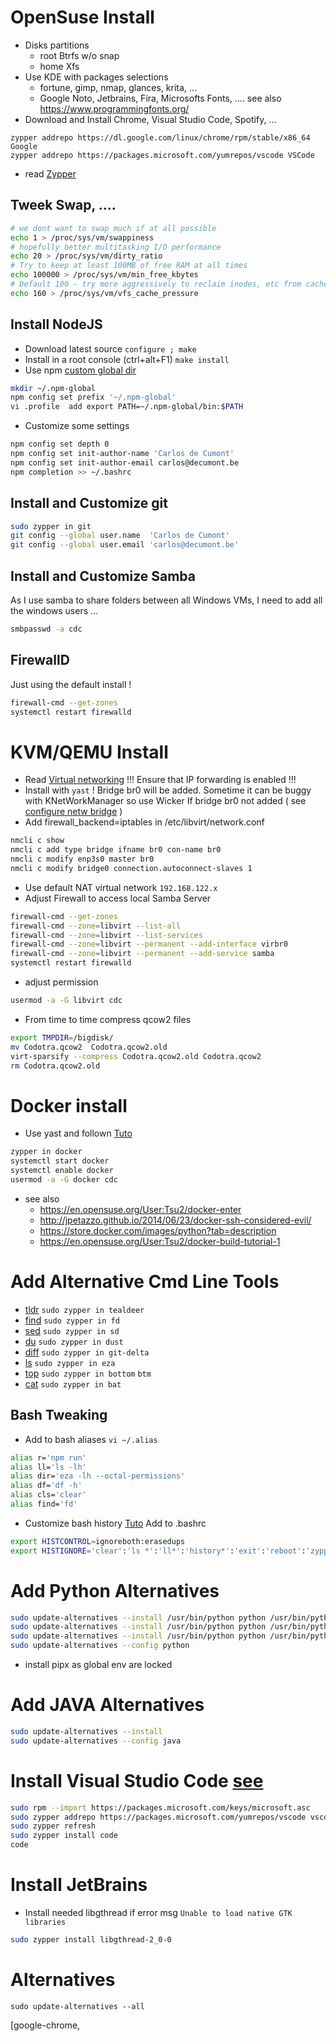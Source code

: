 # OpenSuse Install 
- Disks partitions
  - root Btrfs w/o snap
  - home Xfs
- Use KDE with packages selections 
  - fortune, gimp, nmap, glances, krita, ... 
  - Google Noto, Jetbrains, Fira, Microsofts Fonts, .... see also https://www.programmingfonts.org/
- Download and Install Chrome, Visual Studio Code, Spotify, ...
```
zypper addrepo https://dl.google.com/linux/chrome/rpm/stable/x86_64 Google
zypper addrepo https://packages.microsoft.com/yumrepos/vscode VSCode
```
- read [Zypper](https://en.opensuse.org/images/1/17/Zypper-cheat-sheet-1.pdf)


## Tweek Swap, ....
```bash
# we dont want to swap much if at all possible
echo 1 > /proc/sys/vm/swappiness
# hopefully better multitasking I/O performance
echo 20 > /proc/sys/vm/dirty_ratio
# Try to keep at least 100MB of free RAM at all times
echo 100000 > /proc/sys/vm/min_free_kbytes
# Default 100 - try more aggressively to reclaim inodes, etc from cache
echo 160 > /proc/sys/vm/vfs_cache_pressure
```

## Install NodeJS
- Download latest source  `configure ; make`
- Install in a root console (ctrl+alt+F1) `make install`
- Use npm [custom global dir](https://docs.npmjs.com/resolving-eacces-permissions-errors-when-installing-packages-globally)
```bash
mkdir ~/.npm-global
npm config set prefix '~/.npm-global'
vi .profile  add export PATH=~/.npm-global/bin:$PATH
```
- Customize some settings
```bash
npm config set depth 0
npm config set init-author-name 'Carlos de Cumont'
npm config set init-author-email carlos@decumont.be
npm completion >> ~/.bashrc
```

## Install and Customize git
```bash
sudo zypper in git
git config --global user.name  'Carlos de Cumont'
git config --global user.email 'carlos@decumont.be'
```

## Install and Customize Samba
As I use samba to share folders between all Windows VMs, I need to add all the windows users ...
```bash
smbpasswd -a cdc 
```

## FirewallD
Just using the default install !
```bash
firewall-cmd --get-zones
systemctl restart firewalld
```

# KVM/QEMU Install
- Read [Virtual networking](https://documentation.suse.com/sles/15-SP6/html/SLES-all/cha-xen-network.html)  !!! Ensure that IP forwarding is enabled !!! 
- Install with `yast` ! Bridge br0 will be added.
  Sometime it can be buggy with KNetWorkManager so use Wicker
If bridge br0 not added ( see [configure netw bridge](https://docs.redhat.com/en/documentation/red_hat_enterprise_linux/8/html/configuring_and_managing_networking/configuring-a-network-bridge_configuring-and-managing-networking#configuring-a-network-bridge-by-using-nmcli_configuring-a-network-bridge) )
- Add firewall_backend=iptables in /etc/libvirt/network.conf
```bash
nmcli c show
nmcli c add type bridge ifname br0 con-name br0
nmcli c modify enp3s0 master br0
nmcli c modify bridge0 connection.autoconnect-slaves 1
```
- Use default NAT virtual network `192.168.122.x`  
- Adjust Firewall to access local Samba Server
```bash
firewall-cmd --get-zones
firewall-cmd --zone=libvirt --list-all
firewall-cmd --zone=libvirt --list-services
firewall-cmd --zone=libvirt --permanent --add-interface virbr0
firewall-cmd --zone=libvirt --permanent --add-service samba 
systemctl restart firewalld
```
- adjust permission 
```bash
usermod -a -G libvirt cdc
```
- From time to time compress qcow2 files
```bash
export TMPDIR=/bigdisk/
mv Codotra.qcow2  Codotra.qcow2.old
virt-sparsify --compress Codotra.qcow2.old Codotra.qcow2
rm Codotra.qcow2.old
```

# Docker install
- Use yast and follown [Tuto](https://en.opensuse.org/User:Tsu2/docker-build-tutorial-1)
```bash
zypper in docker
systemctl start docker
systemctl enable docker
usermod -a -G docker cdc
```
- see also 
  - https://en.opensuse.org/User:Tsu2/docker-enter
  - http://jpetazzo.github.io/2014/06/23/docker-ssh-considered-evil/
  - https://store.docker.com/images/python?tab=description
  - https://en.opensuse.org/User:Tsu2/docker-build-tutorial-1

# Add Alternative Cmd Line Tools
- [tldr](https://github.com/dbrgn/tealdeer)  `sudo zypper in tealdeer`
- [find](https://github.com/sharkdp/fd)  `sudo zypper in fd`
- [sed](https://github.com/chmln/sd)  `sudo zypper in sd`
- [du](https://github.com/bootandy/dust)  `sudo zypper in dust`
- [diff](https://github.com/dandavison/delta)  `sudo zypper in git-delta`
- [ls](https://github.com/eza-community/eza)  `sudo zypper in eza`
- [top](https://github.com/ClementTsang/bottom)  `sudo zypper in bottom` `btm`
- [cat](https://github.com/sharkdp/bat)  `sudo zypper in bat` 

## Bash Tweaking
- Add to bash aliases `vi ~/.alias`
```bash
alias r='npm run' 
alias ll='ls -lh'
alias dir='eza -lh --octal-permissions'
alias df='df -h'
alias cls='clear'
alias find='fd'
```
- Customize bash history [Tuto](https://www.cherryservers.com/blog/a-complete-guide-to-linux-bash-history)
  Add to .bashrc
```bash
export HISTCONTROL=ignoreboth:erasedups
export HISTIGNORE='clear':'ls *':'ll*':'history*':'exit':'reboot':'zypper*':'..':'cd ~'
```


# Add Python Alternatives
```bash
sudo update-alternatives --install /usr/bin/python python /usr/bin/python2.7 2
sudo update-alternatives --install /usr/bin/python python /usr/bin/python3.11 3
sudo update-alternatives --install /usr/bin/python python /usr/bin/python3.12 4
sudo update-alternatives --config python
```
- install pipx as global env are locked 

# Add JAVA Alternatives
```bash
sudo update-alternatives --install 
sudo update-alternatives --config java
```

# Install Visual Studio Code [see](https://linuxiac.com/how-to-install-vs-code-on-opensuse-leap-tumbleweed/)
```bash
sudo rpm --import https://packages.microsoft.com/keys/microsoft.asc
sudo zypper addrepo https://packages.microsoft.com/yumrepos/vscode vscode
sudo zypper refresh
sudo zypper install code
code 
```

# Install JetBrains
- Install needed libgthread if error msg `Unable to load native GTK libraries` 
```bash
sudo zypper install libgthread-2_0-0
```

# Alternatives
```
sudo update-alternatives --all
```
[google-chrome, 
